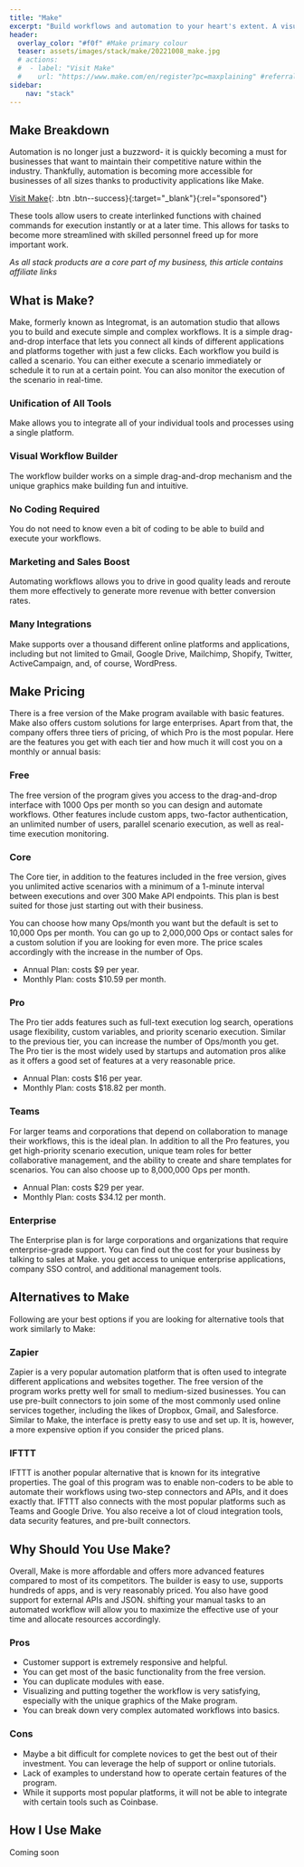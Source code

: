 ```yaml
---
title: "Make"
excerpt: "Build workflows and automation to your heart's extent. A visual automation studio with near-endless capacity."
header:
  overlay_color: "#f0f" #Make primary colour
  teaser: assets/images/stack/make/20221008_make.jpg
  # actions:
  #  - label: "Visit Make"
  #    url: "https://www.make.com/en/register?pc=maxplaining" #referral link
sidebar:
    nav: "stack"
---
```


## Make Breakdown

Automation is no longer just a buzzword- it is quickly becoming a must for businesses that want to maintain their competitive nature within the industry. Thankfully, automation is becoming more accessible for businesses of all sizes thanks to productivity applications like Make. 

[Visit Make](https://www.make.com/en/register?pc=maxplaining){: .btn .btn--success}{:target="_blank"}{:rel="sponsored"}

These tools allow users to create interlinked functions with chained commands for execution instantly or at a later time. This allows for tasks to become more streamlined with skilled personnel freed up for more important work.

>
*As all stack products are a core part of my business, this article contains affiliate links*

## What is Make?
Make, formerly known as Integromat, is an automation studio that allows you to build and execute simple and complex workflows. It is a simple drag-and-drop interface that lets you connect all kinds of different applications and platforms together with just a few clicks. Each workflow you build is called a scenario. You can either execute a scenario immediately or schedule it to run at a certain point. You can also monitor the execution of the scenario in real-time.

### Unification of All Tools
Make allows you to integrate all of your individual tools and processes using a single platform. 

### Visual Workflow Builder
The workflow builder works on a simple drag-and-drop mechanism and the unique graphics make building fun and intuitive.

### No Coding Required
You do not need to know even a bit of coding to be able to build and execute your workflows.

### Marketing and Sales Boost
Automating workflows allows you to drive in good quality leads and reroute them more effectively to generate more revenue with better conversion rates.

### Many Integrations
Make supports over a thousand different online platforms and applications, including but not limited to Gmail, Google Drive, Mailchimp, Shopify, Twitter, ActiveCampaign, and, of course, WordPress.

## Make Pricing
There is a free version of the Make program available with basic features. Make also offers custom solutions for large enterprises. Apart from that, the company offers three tiers of pricing, of which Pro is the most popular. Here are the features you get with each tier and how much it will cost you on a monthly or annual basis:

### Free 
The free version of the program gives you access to the drag-and-drop interface with 1000 Ops per month so you can design and automate workflows. Other features include custom apps, two-factor authentication, an unlimited number of users, parallel scenario execution, as well as real-time execution monitoring.

### Core 
The Core tier, in addition to the features included in the free version, gives you unlimited active scenarios with a minimum of a 1-minute interval between executions and over 300 Make API endpoints. This plan is best suited for those just starting out with their business. 

You can choose how many Ops/month you want but the default is set to 10,000 Ops per month. You can go up to 2,000,000 Ops or contact sales for a custom solution if you are looking for even more. The price scales accordingly with the increase in the number of Ops.

- Annual Plan: costs $9 per year.
- Monthly Plan: costs $10.59 per month.

### Pro 
The Pro tier adds features such as full-text execution log search, operations usage flexibility, custom variables, and priority scenario execution. Similar to the previous tier, you can increase the number of Ops/month you get. The Pro tier is the most widely used by startups and automation pros alike as it offers a good set of features at a very reasonable price.

- Annual Plan: costs $16 per year.
- Monthly Plan: costs $18.82 per month.

### Teams 
For larger teams and corporations that depend on collaboration to manage their workflows, this is the ideal plan. In addition to all the Pro features, you get high-priority scenario execution, unique team roles for better collaborative management, and the ability to create and share templates for scenarios. You can also choose up to 8,000,000 Ops per month.

- Annual Plan: costs $29 per year.
- Monthly Plan: costs $34.12 per month.

### Enterprise 
The Enterprise plan is for large corporations and organizations that require enterprise-grade support. You can find out the cost for your business by talking to sales at Make. you get access to unique enterprise applications, company SSO control, and additional management tools.

## Alternatives to Make
Following are your best options if you are looking for alternative tools that work similarly to Make:

### Zapier 
Zapier is a very popular automation platform that is often used to integrate different applications and websites together. The free version of the program works pretty well for small to medium-sized businesses. You can use pre-built connectors to join some of the most commonly used online services together, including the likes of Dropbox, Gmail, and Salesforce. Similar to Make, the interface is pretty easy to use and set up. It is, however, a more expensive option if you consider the priced plans.

### IFTTT
IFTTT is another popular alternative that is known for its integrative properties. The goal of this program was to enable non-coders to be able to automate their workflows using two-step connectors and APIs, and it does exactly that. IFTTT also connects with the most popular platforms such as Teams and Google Drive. You also receive a lot of cloud integration tools, data security features, and pre-built connectors.

## Why Should You Use Make?
Overall, Make is more affordable and offers more advanced features compared to most of its competitors. The builder is easy to use, supports hundreds of apps, and is very reasonably priced. You also have good support for external APIs and JSON. shifting your manual tasks to an automated workflow will allow you to maximize the effective use of your time and allocate resources accordingly.

### Pros 
-	Customer support is extremely responsive and helpful.
-	You can get most of the basic functionality from the free version.
-	You can duplicate modules with ease.
-	Visualizing and putting together the workflow is very satisfying, especially with the unique graphics of the Make program.
-	You can break down very complex automated workflows into basics.

### Cons 
- Maybe a bit difficult for complete novices to get the best out of their investment. You can leverage the help of support or online tutorials.
-	Lack of examples to understand how to operate certain features of the program.
-	While it supports most popular platforms, it will not be able to integrate with certain tools such as Coinbase.

## How I Use Make

> 
Coming soon
